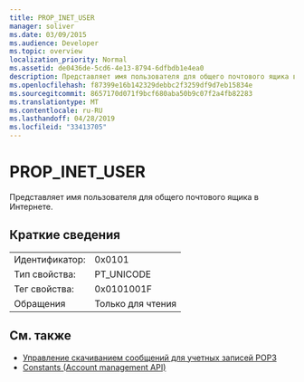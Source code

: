 ```yaml
---
title: PROP_INET_USER
manager: soliver
ms.date: 03/09/2015
ms.audience: Developer
ms.topic: overview
localization_priority: Normal
ms.assetid: de0436de-5cd6-4e13-8794-6dfbdb1e4ea0
description: Представляет имя пользователя для общего почтового ящика в Интернете.
ms.openlocfilehash: f87399e16b142329debbc2f3259df9d7eb15834e
ms.sourcegitcommit: 8657170d071f9bcf680aba50b9c07f2a4fb82283
ms.translationtype: MT
ms.contentlocale: ru-RU
ms.lasthandoff: 04/28/2019
ms.locfileid: "33413705"
---
```

# <a name="propinetuser"></a>PROP_INET_USER

Представляет имя пользователя для общего почтового ящика в Интернете.
  
## <a name="quick-info"></a>Краткие сведения

|||
|:-----|:-----|
|Идентификатор:  <br/> |0x0101  <br/> |
|Тип свойства:  <br/> |PT_UNICODE  <br/> |
|Тег свойства:  <br/> |0x0101001F  <br/> |
|Обращения  <br/> |Только для чтения  <br/> |
   
## <a name="see-also"></a>См. также

- [Управление скачиванием сообщений для учетных записей POP3](managing-message-downloads-for-pop3-accounts.md) 
- [Constants (Account management API)](constants-account-management-api.md)

